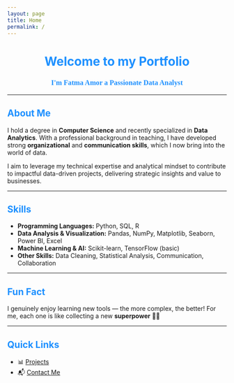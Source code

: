 ```yaml
---
layout: page
title: Home
permalink: /
---
```



<!-- Google Fonts import -->
<link href="https://fonts.googleapis.com/css2?family=Dancing+Script&display=swap" rel="stylesheet">

<!-- Header -->
<h1 align="center" style="color:#1E90FF;">Welcome to my Portfolio</h1>

<h3 align="center" style="color:#1E90FF; font-family: 'Dancing Script', cursive;">
  I'm Fatma Amor a Passionate Data Analyst
</h3>

<hr>

<!-- About Me Section -->
<h2 style="color:#1E90FF;">
  About Me
</h2>

<p>
  I hold a degree in <strong>Computer Science</strong> and recently specialized in <strong>Data Analytics</strong>.  
  With a professional background in teaching, I have developed strong <strong>organizational</strong> and <strong>communication skills</strong>, which I now bring into the world of data.
</p>

<p>
  I aim to leverage my technical expertise and analytical mindset to contribute to impactful data-driven projects, delivering strategic insights and value to businesses.
</p>

<hr>


<!-- Skills Section -->
<h2 style="color:#1E90FF;">
  Skills
</h2>

<ul>
  <li><strong>Programming Languages:</strong> Python, SQL, R</li>
  <li><strong>Data Analysis & Visualization:</strong> Pandas, NumPy, Matplotlib, Seaborn, Power BI, Excel</li>
  <li><strong>Machine Learning & AI:</strong> Scikit-learn, TensorFlow (basic)</li>
  <li><strong>Other Skills:</strong> Data Cleaning, Statistical Analysis, Communication, Collaboration</li>
</ul>

<hr>
<!-- Fun Fact Section -->
<h2 style="color:#1E90FF;">
  Fun Fact
</h2>

<p>
  I genuinely enjoy learning new tools — the more complex, the better!  
  For me, each one is like collecting a new <strong>superpower</strong> 🦸‍♀️
</p>

<hr>


<!-- Quick Links Section -->
<h2 style="color:#1E90FF;">
  Quick Links
</h2>

<ul>
  <li>📊 <a href="Projects">Projects</a></li>
  <li>📬 <a href="contact">Contact Me</a></li>
</ul>





